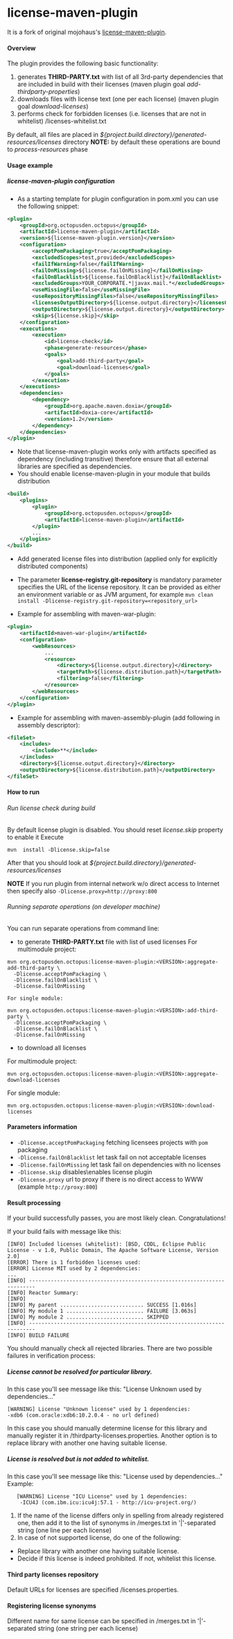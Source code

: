 license-maven-plugin
====================

It is a fork of original mojohaus's [license-maven-plugin](https://github.com/mojohaus/license-maven-plugin).
#### Overview
The plugin provides the following basic functionality:
1. generates **THIRD-PARTY.txt** with list of all 3rd-party dependencies that are included in build with their licenses (maven plugin goal *add-thirdparty-properties*)
2. downloads files with license text (one per each license) (maven plugin goal *download-licenses*)
3. performs check for forbidden licenses (i.e. licenses that are not in whitelist) <license-registry repository>/licenses-whitelist.txt   

By default, all files are placed in *${project.build.directory}/generated-resources/licenses* directory
**NOTE:** by default these operations are bound to *process-resources* phase
#### Usage example

##### license-maven-plugin configuration

* As a starting template for plugin configuration in pom.xml you can use the following snippet:
```xml
<plugin>
    <groupId>org.octopusden.octopus</groupId>
    <artifactId>license-maven-plugin</artifactId>
    <version>${license-maven-plugin.version}</version>
    <configuration>
        <acceptPomPackaging>true</acceptPomPackaging>
        <excludedScopes>test,provided</excludedScopes>
        <failIfWarning>false</failIfWarning>
        <failOnMissing>${license.failOnMissing}</failOnMissing>
        <failOnBlacklist>${license.failOnBlacklist}</failOnBlacklist>
        <excludedGroups>YOUR_CORPORATE.*|javax.mail.*</excludedGroups>
        <useMissingFile>false</useMissingFile>
        <useRepositoryMissingFiles>false</useRepositoryMissingFiles>
        <licensesOutputDirectory>${license.output.directory}</licensesOutputDirectory>
        <outputDirectory>${license.output.directory}</outputDirectory>
        <skip>${license.skip}</skip>
    </configuration>
    <executions>
        <execution>
            <id>license-check</id>
            <phase>generate-resources</phase>
            <goals>
                <goal>add-third-party</goal>
                <goal>download-licenses</goal>
            </goals>
        </execution>
    </executions>
    <dependencies>
        <dependency>
            <groupId>org.apache.maven.doxia</groupId>
            <artifactId>doxia-core</artifactId>
            <version>1.2</version>
        </dependency>
    </dependencies>
</plugin>
```
* Note that license-maven-plugin works only with artifacts specified as dependency (including transitive) therefore ensure that all external libraries are specified as dependencies. 
* You should enable license-maven-plugin in your module that builds distribution
```xml
<build>
    <plugins>
        <plugin>
            <groupId>org.octopusden.octopus</groupId>
            <artifactId>license-maven-plugin</artifactId>
        </plugin>
        ...
    </plugins>
</build>
```
        
* Add generated license files into distribution (applied only for explicitly distributed components)
* The parameter **license-registry.git-repository** is mandatory parameter specifies the URL of the license repository. 
It can be provided as either an environment variable or as JVM argument, for example ```mvn clean install -Dlicense-registry.git-repository=<repository_url>```

* Example for assembling with maven-war-plugin: 
```xml
<plugin>
    <artifactId>maven-war-plugin</artifactId>
    <configuration>
        <webResources>
            ...
            <resource>
                <directory>${license.output.directory}</directory>
                <targetPath>${license.distribution.path}</targetPath>
                <filtering>false</filtering>
            </resource>
        </webResources>
    </configuration>
</plugin>
```
        
* Example for assembling with maven-assembly-plugin (add following in assembly descriptor):
```xml
<fileSet>
    <includes>
        <include>**</include>
    </includes>
    <directory>${license.output.directory}</directory>
    <outputDirectory>${license.distribution.path}</outputDirectory>
</fileSet>
```

#### How to run

###### Run license check during build
By default license plugin is disabled. You should reset *license.skip* property to enable it 
Execute 
```
mvn  install -Dlicense.skip=false
```
After that you should look at *${project.build.directory}/generated-resources/licenses*

**NOTE** If you run plugin from internal network w/o direct access to Internet then specify also `-Dlicense.proxy=http://proxy:800`


###### Running separate operations (on developer machine)
You can run separate operations from command line:

- to generate **THIRD-PARTY.txt** file with list of used licenses
    For multimodule project:
```
mvn org.octopusden.octopus:license-maven-plugin:<VERSION>:aggregate-add-third-party \
  -Dlicense.acceptPomPackaging \
  -Dlicense.failOnBlacklist \
  -Dlicense.failOnMissing
```

    For single module:
```
mvn org.octopusden.octopus:license-maven-plugin:<VERSION>:add-third-party \
  -Dlicense.acceptPomPackaging \
  -Dlicense.failOnBlacklist \
  -Dlicense.failOnMissing
```


- to download all licenses

For multimodule project: 
```$xslt
mvn org.octopusden.octopus:license-maven-plugin:<VERSION>:aggregate-download-licenses
```

For single module: 
```$xslt
mvn org.octopusden.octopus:license-maven-plugin:<VERSION>:download-licenses
```

#### Parameters information

- `-Dlicense.acceptPomPackaging` fetching licensees projects with `pom` packaging
- `-Dlicense.failOnBlacklist` let task fail on not acceptable licenses
- `-Dlicense.failOnMissing` let task fail on dependencies with no licenses
- `-Dlicense.skip` disables\enables license plugin
- `-Dlicense.proxy` url to proxy if there is no direct access to WWW (example `http://proxy:800`)


#### Result processing
If your build successfully passes, you are most likely clean. Congratulations!

If your build fails with message like this:
``` 
[INFO] Included licenses (whitelist): [BSD, CDDL, Eclipse Public License - v 1.0, Public Domain, The Apache Software License, Version 2.0]
[ERROR] There is 1 forbidden licenses used:
[ERROR] License MIT used by 2 dependencies:
...
[INFO] ------------------------------------------------------------------------
[INFO] Reactor Summary:
[INFO]
[INFO] My parent ........................... SUCCESS [1.016s]
[INFO] My module 1 ......................... FAILURE [3.063s]
[INFO] My module 2 ......................... SKIPPED
[INFO] ------------------------------------------------------------------------
[INFO] BUILD FAILURE
```

You should manually check all rejected libraries.
There are two possible failures in verification process:

##### License cannot be resolved for particular library. 
In this case you'll see message like this: "License Unknown used by <N> dependencies..."
```
[WARNING] License "Unknown license" used by 1 dependencies:
-xdb6 (com.oracle:xdb6:10.2.0.4 - no url defined)
```
In this case you should manually determine license for this library and manually register it in
<license-registry repository>/thirdparty-licenses.properties. 
Another option is to replace library with another one having suitable license.
##### License is resolved but is not added to whitelist. 
In this case you'll see message like this: 
"License <licensename> used by <N> dependencies..."
Example:
```
   [WARNING] License "ICU License" used by 1 dependencies:
    -ICU4J (com.ibm.icu:icu4j:57.1 - http://icu-project.org/)
```

1. If the name of the license differs only in spelling from already registered one, then add it to the list of synonyms
in <license-registry repository>/merges.txt in '|'-separated string (one line per each license)
2. In case of not supported license, do one of the following:

* Replace library with another one having suitable license.
* Decide if this license is indeed prohibited. If not, whitelist this license.

#### Third party licenses repository

Default URLs for licenses are specified <license-registry repository>/licenses.properties.

#### Registering license synonyms
Different name for same license can be specified in <license-registry repository>/merges.txt
in '|'-separated string (one string per each license)